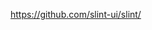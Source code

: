 https://github.com/slint-ui/slint/

<!---
jaywardhan0734/jaywardhan0734 is a ✨ special ✨ repository because its `README.md` (this file) appears on your GitHub profile.
You can click the Preview link to take a look at your changes.
--->

